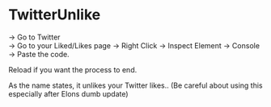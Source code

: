 # TwitterUnlike

-> Go to Twitter  
-> Go to your Liked/Likes page 
-> Right Click 
-> Inspect Element 
-> Console 
-> Paste the code.

Reload if you want the process to end.

As the name states, it unlikes your Twitter likes.. 
(Be careful about using this especially after Elons dumb update)
